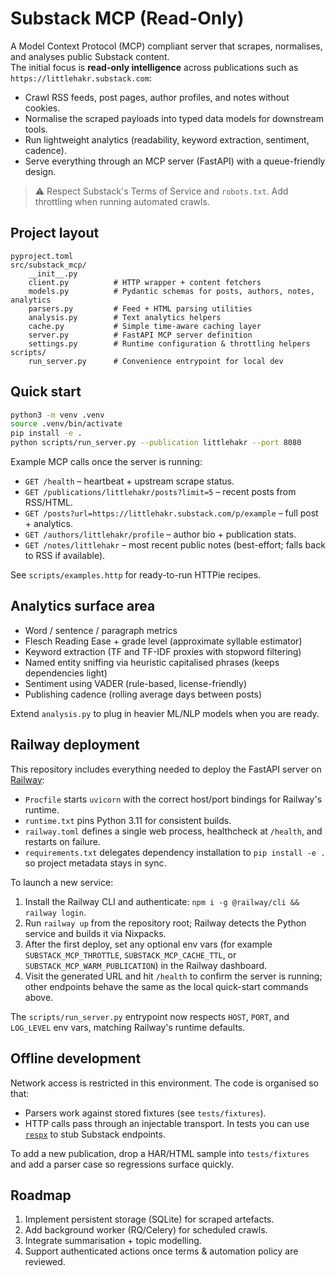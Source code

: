 # Substack MCP (Read-Only)

A Model Context Protocol (MCP) compliant server that scrapes, normalises, and analyses public Substack content.  
The initial focus is **read-only intelligence** across publications such as
`https://littlehakr.substack.com`:

- Crawl RSS feeds, post pages, author profiles, and notes without cookies.  
- Normalise the scraped payloads into typed data models for downstream tools.  
- Run lightweight analytics (readability, keyword extraction, sentiment, cadence).  
- Serve everything through an MCP server (FastAPI) with a queue-friendly design.

> ⚠️ Respect Substack's Terms of Service and `robots.txt`. Add throttling when running
automated crawls.

## Project layout

```
pyproject.toml
src/substack_mcp/
    __init__.py
    client.py          # HTTP wrapper + content fetchers
    models.py          # Pydantic schemas for posts, authors, notes, analytics
    parsers.py         # Feed + HTML parsing utilities
    analysis.py        # Text analytics helpers
    cache.py           # Simple time-aware caching layer
    server.py          # FastAPI MCP server definition
    settings.py        # Runtime configuration & throttling helpers
scripts/
    run_server.py      # Convenience entrypoint for local dev
```

## Quick start

```bash
python3 -m venv .venv
source .venv/bin/activate
pip install -e .
python scripts/run_server.py --publication littlehakr --port 8080
```

Example MCP calls once the server is running:

- `GET /health` – heartbeat + upstream scrape status.
- `GET /publications/littlehakr/posts?limit=5` – recent posts from RSS/HTML.
- `GET /posts?url=https://littlehakr.substack.com/p/example` – full post + analytics.
- `GET /authors/littlehakr/profile` – author bio + publication stats.
- `GET /notes/littlehakr` – most recent public notes (best-effort; falls back to RSS if available).

See `scripts/examples.http` for ready-to-run HTTPie recipes.

## Analytics surface area

- Word / sentence / paragraph metrics
- Flesch Reading Ease + grade level (approximate syllable estimator)
- Keyword extraction (TF and TF-IDF proxies with stopword filtering)
- Named entity sniffing via heuristic capitalised phrases (keeps dependencies light)
- Sentiment using VADER (rule-based, license-friendly)
- Publishing cadence (rolling average days between posts)

Extend `analysis.py` to plug in heavier ML/NLP models when you are ready.

## Railway deployment

This repository includes everything needed to deploy the FastAPI server on [Railway](https://railway.app/):

- `Procfile` starts `uvicorn` with the correct host/port bindings for Railway's runtime.
- `runtime.txt` pins Python 3.11 for consistent builds.
- `railway.toml` defines a single web process, healthcheck at `/health`, and restarts on failure.
- `requirements.txt` delegates dependency installation to `pip install -e .` so project metadata stays in sync.

To launch a new service:

1. Install the Railway CLI and authenticate: `npm i -g @railway/cli && railway login`.
2. Run `railway up` from the repository root; Railway detects the Python service and builds it via Nixpacks.
3. After the first deploy, set any optional env vars (for example `SUBSTACK_MCP_THROTTLE`, `SUBSTACK_MCP_CACHE_TTL`, or `SUBSTACK_MCP_WARM_PUBLICATION`) in the Railway dashboard.
4. Visit the generated URL and hit `/health` to confirm the server is running; other endpoints behave the same as the local quick-start commands above.

The `scripts/run_server.py` entrypoint now respects `HOST`, `PORT`, and `LOG_LEVEL` env vars, matching Railway's runtime defaults.

## Offline development

Network access is restricted in this environment. The code is organised so that:

- Parsers work against stored fixtures (see `tests/fixtures`).
- HTTP calls pass through an injectable transport. In tests you can use [`respx`](https://lundberg.github.io/respx/)
  to stub Substack endpoints.

To add a new publication, drop a HAR/HTML sample into `tests/fixtures` and add a parser
case so regressions surface quickly.

## Roadmap

1. Implement persistent storage (SQLite) for scraped artefacts.
2. Add background worker (RQ/Celery) for scheduled crawls.
3. Integrate summarisation + topic modelling.
4. Support authenticated actions once terms & automation policy are reviewed.
